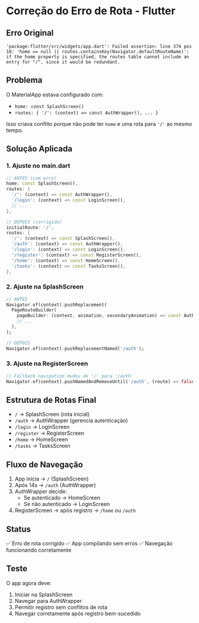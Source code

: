 # Correção do Erro de Rota - Flutter

## Erro Original
```
'package:flutter/src/widgets/app.dart': Failed assertion: line 374 pos 10: 'home == null || routes.containsKey(Navigator.defaultRouteName)': if the home property is specified, the routes table cannot include an entry for "/", since it would be redundant.
```

## Problema
O MaterialApp estava configurado com:
- `home: const SplashScreen()` 
- `routes: { '/': (context) => const AuthWrapper(), ... }`

Isso criava conflito porque não pode ter `home` e uma rota para `'/'` ao mesmo tempo.

## Solução Aplicada

### 1. Ajuste no main.dart
```dart
// ANTES (com erro)
home: const SplashScreen(),
routes: {
  '/': (context) => const AuthWrapper(),
  '/login': (context) => const LoginScreen(),
  // ...
},

// DEPOIS (corrigido)
initialRoute: '/',
routes: {
  '/': (context) => const SplashScreen(),
  '/auth': (context) => const AuthWrapper(),
  '/login': (context) => const LoginScreen(),
  '/register': (context) => const RegisterScreen(),
  '/home': (context) => const HomeScreen(),
  '/tasks': (context) => const TasksScreen(),
},
```

### 2. Ajuste na SplashScreen
```dart
// ANTES
Navigator.of(context).pushReplacement(
  PageRouteBuilder(
    pageBuilder: (context, animation, secondaryAnimation) => const AuthWrapper(),
    // ...
  ),
);

// DEPOIS
Navigator.of(context).pushReplacementNamed('/auth');
```

### 3. Ajuste na RegisterScreen
```dart
// Fallback navigation mudou de '/' para '/auth'
Navigator.of(context).pushNamedAndRemoveUntil('/auth', (route) => false);
```

## Estrutura de Rotas Final
- `/` → SplashScreen (rota inicial)
- `/auth` → AuthWrapper (gerencia autenticação)
- `/login` → LoginScreen
- `/register` → RegisterScreen  
- `/home` → HomeScreen
- `/tasks` → TasksScreen

## Fluxo de Navegação
1. App inicia → `/` (SplashScreen)
2. Após 14s → `/auth` (AuthWrapper)
3. AuthWrapper decide:
   - Se autenticado → HomeScreen
   - Se não autenticado → LoginScreen
4. RegisterScreen → após registro → `/home` ou `/auth`

## Status
✅ Erro de rota corrigido
✅ App compilando sem erros
✅ Navegação funcionando corretamente

## Teste
O app agora deve:
1. Iniciar na SplashScreen
2. Navegar para AuthWrapper
3. Permitir registro sem conflitos de rota
4. Navegar corretamente após registro bem-sucedido
